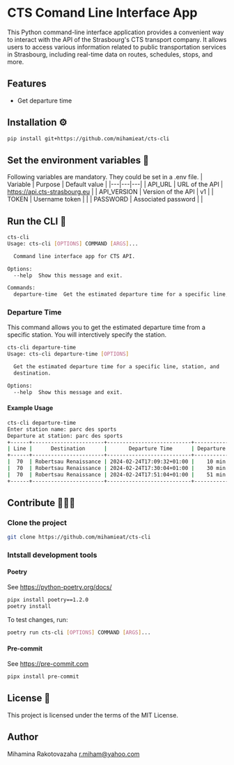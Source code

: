 # CTS Comand Line Interface App
This Python command-line interface application provides a convenient way to interact with the API of the Strasbourg's CTS transport company. It allows users to access various information related to public transportation services in Strasbourg, including real-time data on routes, schedules, stops, and more.

## Features
- Get departure time
## Installation ⚙️
```sh
pip install git+https://github.com/mihamieat/cts-cli
```
## Set the environment variables 🔧
Following variables are mandatory. They could be set in a .env file.
| Variable  | Purpose  | Default value |
|---|---|---|
| API_URL  | URL of the API  | https://api.cts-strasbourg.eu |
|  API_VERSION | Version of the API  | v1 |
| TOKEN  |  Username token | |
| PASSWORD | Associated password  | |
## Run the CLI 🚀
```sh
cts-cli
Usage: cts-cli [OPTIONS] COMMAND [ARGS]...

  Command line interface app for CTS API.

Options:
  --help  Show this message and exit.

Commands:
  departure-time  Get the estimated departure time for a specific line,...
```
### Departure Time
This command allows you to get the estimated departure time from a specific station.
You will interctively specify the station.
```sh
cts-cli departure-time
Usage: cts-cli departure-time [OPTIONS]

  Get the estimated departure time for a specific line, station, and
  destination.

Options:
  --help  Show this message and exit.
```
#### Example Usage
```sh
cts-cli departure-time
Enter station name: parc des sports
Departure at station: parc des sports
+------+-----------------------+---------------------------+--------------+
| Line |      Destination      |       Departure Time      | Departure in |
+------+-----------------------+---------------------------+--------------+
|  70  | Robertsau Renaissance | 2024-02-24T17:09:32+01:00 |    10 min    |
|  70  | Robertsau Renaissance | 2024-02-24T17:30:04+01:00 |    30 min    |
|  70  | Robertsau Renaissance | 2024-02-24T17:51:04+01:00 |    51 min    |
+------+-----------------------+---------------------------+--------------+
```
## Contribute 👩🏻‍🔬
### Clone the project
```sh
git clone https://github.com/mihamieat/cts-cli
```
### Intstall development tools
#### Poetry
See https://python-poetry.org/docs/
```sh
pipx install poetry==1.2.0
poetry install
```
To test changes, run:
```sh
poetry run cts-cli [OPTIONS] COMMAND [ARGS]...
```
#### Pre-commit
See https://pre-commit.com
```sh
pipx install pre-commit
```

## License 📄
This project is licensed under the terms of the MIT License.

## Author
Mihamina Rakotovazaha r.miham@yahoo.com

